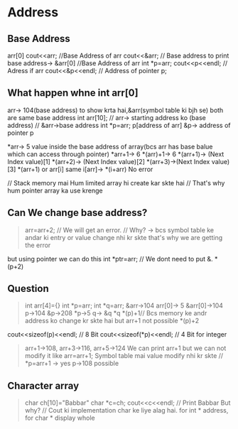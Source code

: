 # Address
## Base Address
arr[0]
cout<<arr; //Base Address of arr
cout<<&arr; // Base address
to print base address-> &arr[0] //Base Address of arr
int *p=arr;
cout<<p<<endl; // Adress if arr
cout<<&p<<endl; // Address of pointer p;


## What happen whne int arr[0]

arr-> 104(base address) to show krta hai,&arr(symbol table ki bjh se) both are same base address
int arr[10];
// arr-> starting address ko (base address)
// &arr->base address
int *p=arr;
p[address of arr]
&p-> address of pointer p

*arr-> 5 value inside the base address of array(bcs arr has base balue which can access through pointer)
*arr+1-> 6
*(arr)+1-> 6
*(arr+1)-> (Next Index value)[1]
*(arr+2)-> (Next Index value)[2]
*(arr+3)->(Next Index value)[3]
*(arr+1) or arr[i] same
i[arr]-> *(i+arr) No error

// Stack memory mai Hum limited array hi create kar skte hai
// That's why hum pointer array ka use krenge

## Can We change base address?
> arr=arr+2;
// We will get an error.
// Why? -> bcs symbol table ke andar ki entry or value change nhi kr skte that's why we are getting the error
>
but using pointer we can do this
int *ptr=arr; // We dont need to put &.
*(p+2)


## Question
> int arr[4]={}
int *p=arr;
int *q=arr;
&arr->104
arr[0]-> 5
&arr[0]->104
p->104
&p->208
*p->5
q->
&q
*q
*(p)+1// Bcs memory ke andr address ko change kr skte hai but arr+1 not possible
*(p)+2

cout<<sizeof(p)<<endl; // 8 Bit
cout<<sizeof(*p)<<endl; // 4 Bit for integer

> arr+1->108, arr+3->116, arr+5->124
We can print arr+1 but we can not modify it like arr=arr+1; Symbol table mai value modify nhi kr skte
// *p=arr+1 -> yes p->108 possible

## Character array

> char ch[10]="Babbar"
char *c=ch;
cout<<c<<endl; // Print Babbar But why?
// Cout ki implementation char ke liye alag hai.
for int * address, for char * display whole 